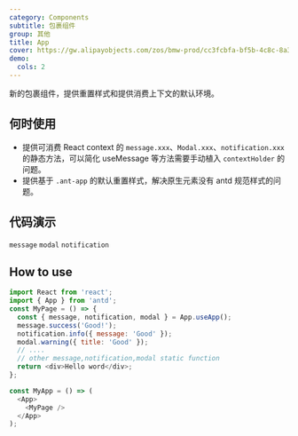 ```yaml
---
category: Components
subtitle: 包裹组件
group: 其他
title: App
cover: https://gw.alipayobjects.com/zos/bmw-prod/cc3fcbfa-bf5b-4c8c-8a3d-c3f8388c75e8.svg
demo:
  cols: 2
---
```


新的包裹组件，提供重置样式和提供消费上下文的默认环境。

## 何时使用

- 提供可消费 React context 的 `message.xxx`、`Modal.xxx`、`notification.xxx` 的静态方法，可以简化 useMessage 等方法需要手动植入 `contextHolder` 的问题。
- 提供基于 `.ant-app` 的默认重置样式，解决原生元素没有 antd 规范样式的问题。

## 代码演示

<!-- prettier-ignore -->
<code src="./demo/message.tsx">message</code>
<code src="./demo/modal.tsx">modal</code>
<code src="./demo/notification.tsx">notification</code>

## How to use

```javascript
import React from 'react';
import { App } from 'antd';
const MyPage = () => {
  const { message, notification, modal } = App.useApp();
  message.success('Good!');
  notification.info({ message: 'Good' });
  modal.warning({ title: 'Good' });
  // ....
  // other message,notification,modal static function
  return <div>Hello word</div>;
};

const MyApp = () => (
  <App>
    <MyPage />
  </App>
);
```
